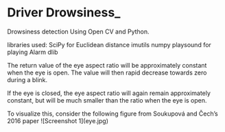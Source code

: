 # Driver Drowsiness_
Drowsiness detection Using Open CV and Python.

libraries used:
SciPy for Euclidean distance
imutils
numpy
playsound for playing Alarm
dlib

The return value of the eye aspect ratio will be approximately constant when the eye is open. The value will then rapid decrease towards zero during a blink.

If the eye is closed, the eye aspect ratio will again remain approximately constant, but will be much smaller than the ratio when the eye is open.

To visualize this, consider the following figure from Soukupová and Čech’s 2016 paper
![Screenshot 1]\(eye.jpg)
